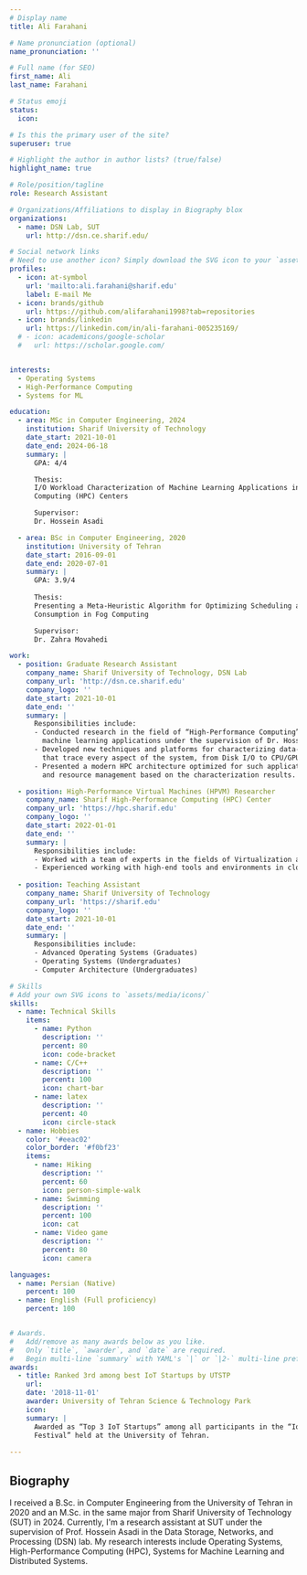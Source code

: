 ```yaml
---
# Display name
title: Ali Farahani

# Name pronunciation (optional)
name_pronunciation: ''

# Full name (for SEO)
first_name: Ali
last_name: Farahani

# Status emoji
status:
  icon: 

# Is this the primary user of the site?
superuser: true

# Highlight the author in author lists? (true/false)
highlight_name: true

# Role/position/tagline
role: Research Assistant

# Organizations/Affiliations to display in Biography blox
organizations:
  - name: DSN Lab, SUT
    url: http://dsn.ce.sharif.edu/

# Social network links
# Need to use another icon? Simply download the SVG icon to your `assets/media/icons/` folder.
profiles:
  - icon: at-symbol
    url: 'mailto:ali.farahani@sharif.edu'
    label: E-mail Me
  - icon: brands/github
    url: https://github.com/alifarahani1998?tab=repositories
  - icon: brands/linkedin
    url: https://linkedin.com/in/ali-farahani-005235169/
  # - icon: academicons/google-scholar
  #   url: https://scholar.google.com/


interests:
  - Operating Systems
  - High-Performance Computing
  - Systems for ML

education:
  - area: MSc in Computer Engineering, 2024
    institution: Sharif University of Technology
    date_start: 2021-10-01
    date_end: 2024-06-18
    summary: |
      GPA: 4/4

      Thesis: 
      I/O Workload Characterization of Machine Learning Applications in High-Performance
      Computing (HPC) Centers

      Supervisor:
      Dr. Hossein Asadi

  - area: BSc in Computer Engineering, 2020
    institution: University of Tehran
    date_start: 2016-09-01
    date_end: 2020-07-01
    summary: |
      GPA: 3.9/4
      
      Thesis:
      Presenting a Meta-Heuristic Algorithm for Optimizing Scheduling and Energy
      Consumption in Fog Computing

      Supervisor:
      Dr. Zahra Movahedi

work:
  - position: Graduate Research Assistant
    company_name: Sharif University of Technology, DSN Lab
    company_url: 'http://dsn.ce.sharif.edu'
    company_logo: ''
    date_start: 2021-10-01
    date_end: ''
    summary: |
      Responsibilities include:
      - Conducted research in the field of “High-Performance Computing” to characterize
        machine learning applications under the supervision of Dr. Hossein Asadi.
      - Developed new techniques and platforms for characterizing data-intensive applications
        that trace every aspect of the system, from Disk I/O to CPU/GPU utilization.
      - Presented a modern HPC architecture optimized for such applications in terms of runtime
        and resource management based on the characterization results.

  - position: High-Performance Virtual Machines (HPVM) Researcher
    company_name: Sharif High-Performance Computing (HPC) Center
    company_url: 'https://hpc.sharif.edu'
    company_logo: ''
    date_start: 2022-01-01
    date_end: ''
    summary: |
      Responsibilities include:
      - Worked with a team of experts in the fields of Virtualization and Clustering.
      - Experienced working with high-end tools and environments in cloud computing, e.g. VMware ESXi & vCenter.
  
  - position: Teaching Assistant
    company_name: Sharif University of Technology
    company_url: 'https://sharif.edu'
    company_logo: ''
    date_start: 2021-10-01
    date_end: ''
    summary: |
      Responsibilities include:
      - Advanced Operating Systems (Graduates)
      - Operating Systems (Undergraduates)
      - Computer Architecture (Undergraduates)

# Skills
# Add your own SVG icons to `assets/media/icons/`
skills:
  - name: Technical Skills
    items:
      - name: Python
        description: ''
        percent: 80
        icon: code-bracket
      - name: C/C++
        description: ''
        percent: 100
        icon: chart-bar
      - name: latex
        description: ''
        percent: 40
        icon: circle-stack
  - name: Hobbies
    color: '#eeac02'
    color_border: '#f0bf23'
    items:
      - name: Hiking
        description: ''
        percent: 60
        icon: person-simple-walk
      - name: Swimming
        description: ''
        percent: 100
        icon: cat
      - name: Video game
        description: ''
        percent: 80
        icon: camera

languages:
  - name: Persian (Native)
    percent: 100
  - name: English (Full proficiency)
    percent: 100


# Awards.
#   Add/remove as many awards below as you like.
#   Only `title`, `awarder`, and `date` are required.
#   Begin multi-line `summary` with YAML's `|` or `|2-` multi-line prefix and indent 2 spaces below.
awards:
  - title: Ranked 3rd among best IoT Startups by UTSTP
    url: 
    date: '2018-11-01'
    awarder: University of Tehran Science & Technology Park
    icon: 
    summary: |
      Awarded as “Top 3 IoT Startups” among all participants in the “IoT Startup Competition
      Festival” held at the University of Tehran.
  
---
```


## Biography

I received a B.Sc. in Computer Engineering from the University of Tehran in 2020 and an M.Sc. in the same major from Sharif University of Technology (SUT) in 2024. Currently, I'm a research assistant at SUT under the supervision of Prof. Hossein Asadi in the Data Storage, Networks, and Processing (DSN) lab. My research interests include Operating Systems, High-Performance Computing (HPC), Systems for Machine Learning and Distributed Systems.
